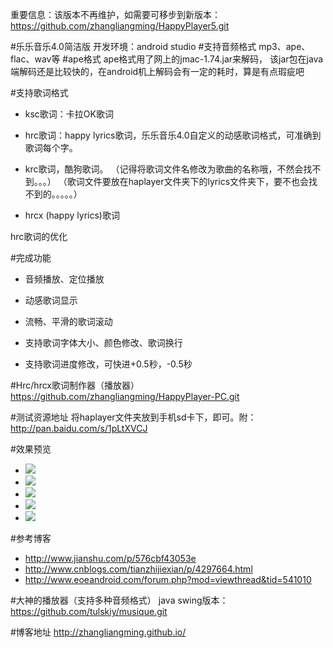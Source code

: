 重要信息：该版本不再维护，如需要可移步到新版本：https://github.com/zhangliangming/HappyPlayer5.git


#乐乐音乐4.0简洁版
开发环境：android studio
#支持音频格式
mp3、ape、flac、wav等
#ape格式
ape格式用了网上的jmac-1.74.jar来解码，
该jar包在java端解码还是比较快的，在android机上解码会有一定的耗时，算是有点瑕疵吧

#支持歌词格式


- ksc歌词：卡拉OK歌词


- hrc歌词：happy lyrics歌词，乐乐音乐4.0自定义的动感歌词格式，可准确到歌词每个字。

- krc歌词，酷狗歌词。
（记得将歌词文件名修改为歌曲的名称哦，不然会找不到。。。）
（歌词文件要放在haplayer文件夹下的lyrics文件夹下，要不也会找不到的。。。。。）

- hrcx (happy lyrics)歌词

hrc歌词的优化


#完成功能

- 音频播放、定位播放

- 动感歌词显示

- 流畅、平滑的歌词滚动
- 支持歌词字体大小、颜色修改、歌词换行
- 支持歌词进度修改，可快进+0.5秒，-0.5秒

#Hrc/hrcx歌词制作器（播放器）
https://github.com/zhangliangming/HappyPlayer-PC.git

#测试资源地址
将haplayer文件夹放到手机sd卡下，即可。附：http://pan.baidu.com/s/1pLtXVCJ


#效果预览
- ![](http://i.imgur.com/p3kkE0p.png)
- ![](http://i.imgur.com/sNQ44vd.png)
- ![](http://i.imgur.com/kcOQ2Ti.png)
- ![](http://i.imgur.com/7UwShO5.gif)
- ![](http://i.imgur.com/Egwcfxs.gif)

#参考博客
- http://www.jianshu.com/p/576cbf43053e
- http://www.cnblogs.com/tianzhijiexian/p/4297664.html
- http://www.eoeandroid.com/forum.php?mod=viewthread&tid=541010

#大神的播放器（支持多种音频格式）
 java swing版本：https://github.com/tulskiy/musique.git

 #博客地址
 http://zhangliangming.github.io/
